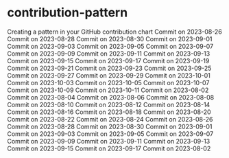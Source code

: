 # contribution-pattern
Creating a pattern in your GitHub contribution chart 
Commit on 2023-08-26
Commit on 2023-08-28
Commit on 2023-08-30
Commit on 2023-09-01
Commit on 2023-09-03
Commit on 2023-09-05
Commit on 2023-09-07
Commit on 2023-09-09
Commit on 2023-09-11
Commit on 2023-09-13
Commit on 2023-09-15
Commit on 2023-09-17
Commit on 2023-09-19
Commit on 2023-09-21
Commit on 2023-09-23
Commit on 2023-09-25
Commit on 2023-09-27
Commit on 2023-09-29
Commit on 2023-10-01
Commit on 2023-10-03
Commit on 2023-10-05
Commit on 2023-10-07
Commit on 2023-10-09
Commit on 2023-10-11
Commit on 2023-08-02
Commit on 2023-08-04
Commit on 2023-08-06
Commit on 2023-08-08
Commit on 2023-08-10
Commit on 2023-08-12
Commit on 2023-08-14
Commit on 2023-08-16
Commit on 2023-08-18
Commit on 2023-08-20
Commit on 2023-08-22
Commit on 2023-08-24
Commit on 2023-08-26
Commit on 2023-08-28
Commit on 2023-08-30
Commit on 2023-09-01
Commit on 2023-09-03
Commit on 2023-09-05
Commit on 2023-09-07
Commit on 2023-09-09
Commit on 2023-09-11
Commit on 2023-09-13
Commit on 2023-09-15
Commit on 2023-09-17
Commit on 2023-08-02
